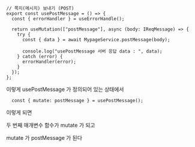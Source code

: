 ```tsx

// 쪽지(메시지) 보내기 (POST)
export const usePostMessage = () => {
  const { errorHandler } = useErrorHandle();

  return useMutation(["postMessage"], async (body: IReqMessage) => {
    try {
      const { data } = await MypageService.postMessage(body);

      console.log("usePostMessage 서버 응답 data : ", data);
    } catch (error) {
      errorHandler(error);
    }
  });
};

```

이렇게 usePostMessage 가 정의되어 있는 상태에서

```
  const { mutate: postMessage } = usePostMessage();

```

이렇게 되면

두 번째 매개변수 함수가 mutate 가 되고

mutate 가 postMessage 가 된다